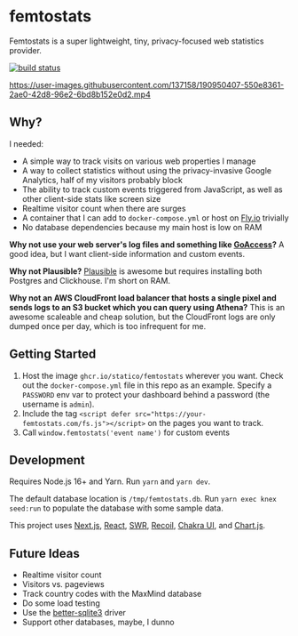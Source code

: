 # femtostats

Femtostats is a super lightweight, tiny, privacy-focused web statistics provider.

[![build status](https://img.shields.io/github/workflow/status/statico/femtostats/Create%20and%20publish%20a%20Docker%20image.svg?style=flat-square)](https://ghcr.io/statico/femtostats)

https://user-images.githubusercontent.com/137158/190950407-550e8361-2ae0-42d8-96e2-6bd8b152e0d2.mp4

## Why?

I needed:

- A simple way to track visits on various web properties I manage
- A way to collect statistics without using the privacy-invasive Google Analytics, half of my visitors probably block
- The ability to track custom events triggered from JavaScript, as well as other client-side stats like screen size
- Realtime visitor count when there are surges
- A container that I can add to `docker-compose.yml` or host on [Fly.io](https://fly.io/) trivially
- No database dependencies because my main host is low on RAM

**Why not use your web server's log files and something like [GoAccess](https://goaccess.io/)?** A good idea, but I want client-side information and custom events.

**Why not Plausible?** [Plausible](https://plausible.io/) is awesome but requires installing both Postgres and Clickhouse. I'm short on RAM.

**Why not an AWS CloudFront load balancer that hosts a single pixel and sends logs to an S3 bucket which you can query using Athena?** This is an awesome scaleable and cheap solution, but the CloudFront logs are only dumped once per day, which is too infrequent for me.

## Getting Started

1. Host the image `ghcr.io/statico/femtostats` wherever you want. Check out the `docker-compose.yml` file in this repo as an example. Specify a `PASSWORD` env var to protect your dashboard behind a password (the username is `admin`).
1. Include the tag `<script defer src="https://your-femtostats.com/fs.js"></script>` on the pages you want to track.
1. Call `window.femtostats('event name')` for custom events

## Development

Requires Node.js 16+ and Yarn. Run `yarn` and `yarn dev`.

The default database location is `/tmp/femtostats.db`. Run `yarn exec knex seed:run` to populate the database with some sample data.

This project uses [Next.js](https://nextjs.org/), [React](https://reactjs.org/), [SWR](https://swr.vercel.app/), [Recoil](https://recoiljs.org/), [Chakra UI](https://chakra-ui.com/), and [Chart.js](https://www.chartjs.org/).

## Future Ideas

- Realtime visitor count
- Visitors vs. pageviews
- Track country codes with the MaxMind database
- Do some load testing
- Use the [better-sqlite3](https://www.npmjs.com/package/better-sqlite3) driver
- Support other databases, maybe, I dunno

